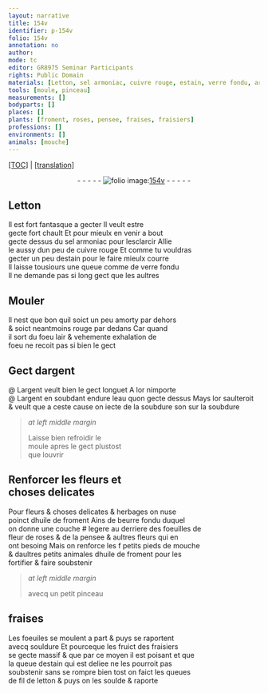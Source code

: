 ```yaml
---
layout: narrative
title: 154v
identifier: p-154v
folio: 154v
annotation: no
author:
mode: tc
editor: GR8975 Seminar Participants
rights: Public Domain
materials: [Letton, sel armoniac, cuivre rouge, estain, verre fondu, argent, or, eau, soubdure, huile de froment, beurre fondu, dhuile de froment, souldure, fil de letton, soulde]
tools: [moule, pinceau]
measurements: []
bodyparts: []
places: []
plants: [froment, roses, pensee, fraises, fraisiers]
professions: []
environments: []
animals: [mouche]
---
```


<p><a href="{{ site.baseurl }}/diplomatic/">[TOC]</a> | <a href="{{ site.baseurl }}/texts/p-154v_tl/" target="_blank">[translation]</a></p><div class="folio" align="center">- - - - - <a href="http://gallica.bnf.fr/ark:/12148/btv1b10500001g/f314.image" target="_blank"><img src="https://cu-mkp.github.io/2017-workshop-edition/assets/photo-icon.png" alt="folio image: " style="display:inline-block; margin-bottom:-3px;"/>154v</a> - - - - - </div>  
  

## <span class="m">Letton</span>

 
Il est fort fantasque a gecter Il veult estre<br/> gecte fort chault Et pour mieulx en venir a bout<br/> gecte dessus du <span class="m">sel armoniac</span> pour lesclarcir Allie<br/> le aussy dun peu de <span class="m">cuivre rouge</span> Et co<span class="exp">mm</span>e tu vouldras<br/> gecter un peu d<span class="m">estain</span> pour le faire mieulx courre<br/> Il laisse tousiours une queue co<span class="exp">mm</span>e de <span class="m">verre fondu</span><br/> Il ne demande pas si long gect que les aultres
 
 
  

## Mouler

 
Il nest que bon quil soict un peu amorty par dehors<br/> & soict neantmoins rouge par dedans Car quand<br/> il sort du foeu lair & vehemente exhalation de<br/> foeu ne recoit pas si bien le gect
 
 
  

## Gect d<span class="m">argent</span>

 @ 
L<span class="m">argent</span> veult bien le gect longuet A l<span class="m">or</span> nimporte<br/> @ L<span class="m">argent</span> en soubdant endure l<span class="m">eau</span> quon gecte dessus Mays l<span class="m">or</span> saulteroit<br/> & <span class="del">veult que</span> a ceste cause on iecte de <span class="del">la <span class="m">soubdure</span></span> son sur la <span class="m">soubdure</span>
 
> *at left middle margin*
> 
> 
>  Laisse bien refroidir le<br/> <span class="tl">moule</span> apres le gect plustost<br/> que louvrir
 
 
  

## Renforcer les fleurs et<br/> choses delicates

 
Pour fleurs & <span class="del">choses delicates</span> & herbages on nuse<br/> poinct d<span class="m">huile de <span class="pa">froment</span></span> Ains de <span class="m">beurre fondu</span> duquel<br/> on donne une couche # legere au derriere des foeuilles de<br/> fleur de <span class="pa">roses</span> & de la <span class="pa">pensee</span> & aultres fleurs qui en<br/> ont besoing Mais on renforce les <span class="del">f</span> petits pieds de <span class="al">mouche</span><br/> & daultres petits animales <span class="m">dhuile de <span class="pa">froment</span></span> pour les<br/> fortifier & faire soubstenir
 
> *at left middle margin*
> 
> 
>   avecq un petit <span class="tl">pinceau</span> 
 
 
  

## <span class="pa">fraises</span>

 
Les foeuiles se moulent a part & puys se raportent<br/> avecq <span class="m">souldure</span> Et pourceque les fruict des <span class="pa">fraisiers</span><br/> se gecte massif & que par ce moyen il est poisant et que<br/> la queue d<span class="m">estain</span> qui est deliee ne les pourroit pas<br/> soubstenir sans se rompre bien tost on faict les queues<br/> de <span class="m">fil de letton</span> & puys on les <span class="m">soulde</span> & raporte
 
